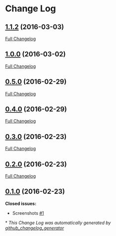 # Change Log

## [1.1.2](https://github.com/manuelescrig/MEVFloatingButton/tree/1.1.2) (2016-03-03)
[Full Changelog](https://github.com/manuelescrig/MEVFloatingButton/compare/1.0.0...1.1.2)

## [1.0.0](https://github.com/manuelescrig/MEVFloatingButton/tree/1.0.0) (2016-03-02)
[Full Changelog](https://github.com/manuelescrig/MEVFloatingButton/compare/0.5.0...1.0.0)

## [0.5.0](https://github.com/manuelescrig/MEVFloatingButton/tree/0.5.0) (2016-02-29)
[Full Changelog](https://github.com/manuelescrig/MEVFloatingButton/compare/0.4.0...0.5.0)

## [0.4.0](https://github.com/manuelescrig/MEVFloatingButton/tree/0.4.0) (2016-02-29)
[Full Changelog](https://github.com/manuelescrig/MEVFloatingButton/compare/0.3.0...0.4.0)

## [0.3.0](https://github.com/manuelescrig/MEVFloatingButton/tree/0.3.0) (2016-02-23)
[Full Changelog](https://github.com/manuelescrig/MEVFloatingButton/compare/0.2.0...0.3.0)

## [0.2.0](https://github.com/manuelescrig/MEVFloatingButton/tree/0.2.0) (2016-02-23)
[Full Changelog](https://github.com/manuelescrig/MEVFloatingButton/compare/0.1.0...0.2.0)

## [0.1.0](https://github.com/manuelescrig/MEVFloatingButton/tree/0.1.0) (2016-02-23)
**Closed issues:**

- Screenshots [\#1](https://github.com/manuelescrig/MEVFloatingButton/issues/1)



\* *This Change Log was automatically generated by [github_changelog_generator](https://github.com/skywinder/Github-Changelog-Generator)*